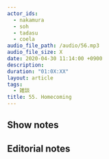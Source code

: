 ```yaml
---
actor_ids:
  - nakamura
  - soh
  - tadasu
  - coela
audio_file_path: /audio/56.mp3
audio_file_size: X
date: 2020-04-30 11:14:00 +0900
description: 
duration: "01:0X:XX"
layout: article
tags:
  - 雑談
title: 55. Homecoming
---
```


## Show notes

## Editorial notes
